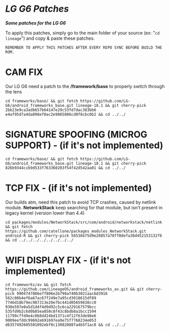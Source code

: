 # ___LG G6 Patches___
___Some patches for the LG G6___

To apply this patches, simply go to the main folder of your source (ex: "`cd lineage`") and copy & paste these patches.

`REMEMBER TO APPLY THIS PATCHES AFTER EVERY REPO SYNC BEFORE BUILD THE ROM.`

# CAM FIX
Our LG G6 need a patch to the **/framework/base** to properly switch through the lens
```
cd frameworks/base/ && git fetch https://github.com/LG-G6/android_frameworks_base.git lineage-18.1 && git cherry-pick 2bb23e9ca3adb657b64147e29c53fd7dac383bb6 e4af95d7a4da898ef0ac2e9085806cd0f8cbc0b2 && cd ../../
```
# SIGNATURE SPOOFING (MICROG SUPPORT) - (if it's not implemented)
```
cd frameworks/base/ && git fetch https://github.com/LG-G6/android_frameworks_base.git lineage-18.1 && git cherry-pick 826b9344ccb9d533f763360203f54f42d542aa01 && cd ../../
```
# TCP FIX - (if it's not implemented)
Our builds atm, need this patch to avoid TCP crashes, caused by netlink module. **NetworkStack** keep searching for that module, but isn't present in legacy kernel (version lower than 4.4)
```
cd packages/modules/NetworkStack/src/com/android/networkstack/netlink && git fetch https://github.com/catellone/packages_modules_NetworkStack.git android-R && git cherry-pick 56536b75d9e28857a78ff0defa36d452153132f6 && cd ../../../../../../../../
```
# WIFI DISPLAY FIX - (if it's not implemented)
```
cd frameworks/av && git fetch https://github.com/LineageOS/android_frameworks_av.git && git cherry-pick 9904747886e7f806e2b798af40b3021aac6d3916 562c08b4ef6a67ac67f249e7a95cd3018615df89 7746d18b79ec987313e20e7bc441d05659838cc0 930e597e0a5d1d4f4d9d92c5c6ca229167579bcc 535fd9b2c6d0b85ea850c8f43c8bdb8a1bcc1594 11799cffd9e4c068dd24bd1371c4f12f63de98e6 9009eefddc99692e691697ea9e75f7768234e053 d6357492605501092ebf0c13082088fa4b5f1ac8 && cd ../../
```
